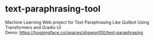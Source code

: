 # text-paraphrasing-tool
Machine Learning Web project for Text Paraphrasing Like Quilbot Using Transformers and Gradio UI <br>
Demo: https://huggingface.co/spaces/shawon100/text-paraphrasing
